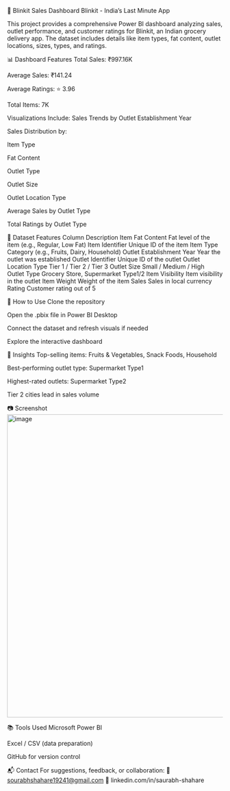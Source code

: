🛒 Blinkit Sales Dashboard
Blinkit - India’s Last Minute App

This project provides a comprehensive Power BI dashboard analyzing sales, outlet performance, and customer ratings for Blinkit, an Indian grocery delivery app. The dataset includes details like item types, fat content, outlet locations, sizes, types, and ratings.


📊 Dashboard Features
Total Sales: ₹997.16K

Average Sales: ₹141.24

Average Ratings: ⭐ 3.96

Total Items: 7K

Visualizations Include:
Sales Trends by Outlet Establishment Year

Sales Distribution by:

Item Type

Fat Content

Outlet Type

Outlet Size

Outlet Location Type

Average Sales by Outlet Type

Total Ratings by Outlet Type

📁 Dataset Features
Column	Description
Item Fat Content	Fat level of the item (e.g., Regular, Low Fat)
Item Identifier	Unique ID of the item
Item Type	Category (e.g., Fruits, Dairy, Household)
Outlet Establishment Year	Year the outlet was established
Outlet Identifier	Unique ID of the outlet
Outlet Location Type	Tier 1 / Tier 2 / Tier 3
Outlet Size	Small / Medium / High
Outlet Type	Grocery Store, Supermarket Type1/2
Item Visibility	Item visibility in the outlet
Item Weight	Weight of the item
Sales	Sales in local currency
Rating	Customer rating out of 5

🚀 How to Use
Clone the repository

Open the .pbix file in Power BI Desktop

Connect the dataset and refresh visuals if needed

Explore the interactive dashboard

📌 Insights
Top-selling items: Fruits & Vegetables, Snack Foods, Household

Best-performing outlet type: Supermarket Type1

Highest-rated outlets: Supermarket Type2

Tier 2 cities lead in sales volume

📷 Screenshot
<img width="1531" height="708" alt="image" src="https://github.com/user-attachments/assets/5bdeb696-db6e-4a84-99a0-93224642d6fa" />


📚 Tools Used
Microsoft Power BI

Excel / CSV (data preparation)

GitHub for version control

📬 Contact
For suggestions, feedback, or collaboration:
📧 sourabhshahare19241@gmail.com
💼 linkedin.com/in/saurabh-shahare 
